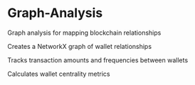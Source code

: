 # Graph-Analysis
Graph analysis for mapping blockchain relationships

Creates a NetworkX graph of wallet relationships

Tracks transaction amounts and frequencies between wallets

Calculates wallet centrality metrics
